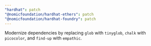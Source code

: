 ```yaml
---
"hardhat": patch
"@nomicfoundation/hardhat-ethers": patch
"@nomicfoundation/hardhat-foundry": patch
---
```


Modernize dependencies by replacing `glob` with `tinyglob`, `chalk` with `picocolor`, and `find-up` with `empathic`.
